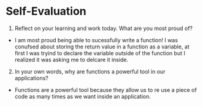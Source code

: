 # Self-Evaluation

1. Reflect on your learning and work today. What are you most proud of?
- I am most proud being able to sucessfully write a function! I was conufsed about storing the return value in a function as a variable, at first I was tryind to declare the variable outside of the function but I realized it was asking me to delcare it inside.

2. In your own words, why are functions a powerful tool in our applications?
- Functions are a powerful tool because they allow us to re use a piece of code as many times as we want inside an application. 